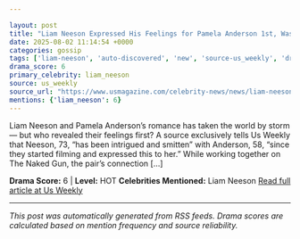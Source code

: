 ```yaml
---

layout: post
title: "Liam Neeson Expressed His Feelings for Pamela Anderson 1st, Was Smitten"
date: 2025-08-02 11:14:54 +0000
categories: gossip
tags: ['liam-neeson', 'auto-discovered', 'new', 'source-us_weekly', 'drama-hot']
drama_score: 6
primary_celebrity: liam_neeson
source: us_weekly
source_url: "https://www.usmagazine.com/celebrity-news/news/liam-neeson-fell-for-pamela-anderson-on-set-expressed-feelings-1st/"
mentions: {'liam_neeson': 6}
---
```


Liam Neeson and Pamela Anderson’s romance has taken the world by storm — but who revealed their feelings first? A source exclusively tells Us Weekly that Neeson, 73, “has been intrigued and smitten” with Anderson, 58, “since they started filming and expressed this to her.” While working together on The Naked Gun, the pair’s connection […]

**Drama Score:** 6 | **Level:** HOT **Celebrities Mentioned:** Liam Neeson [Read full article at Us Weekly](https://www.usmagazine.com/celebrity-news/news/liam-neeson-fell-for-pamela-anderson-on-set-expressed-feelings-1st/)

---

*This post was automatically generated from RSS feeds. Drama scores are calculated based on mention frequency and source reliability.*
